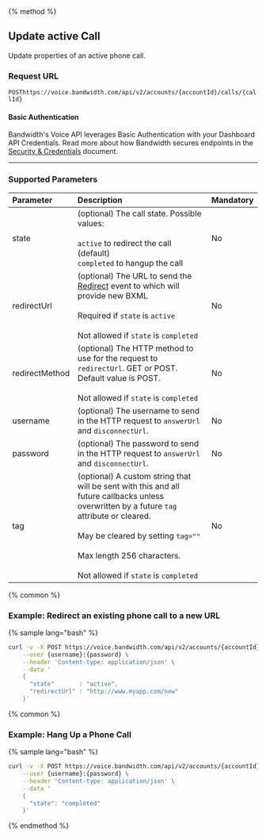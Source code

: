 {% method %}
## Update active Call
Update properties of an active phone call.

### Request URL

<code class="post">POST</code>`https://voice.bandwidth.com/api/v2/accounts/{accountId}/calls/{callId}`

#### Basic Authentication

Bandwidth's Voice API leverages Basic Authentication with your Dashboard API Credentials. Read more about how Bandwidth secures endpoints in the [Security & Credentials](../../../guides/accountCredentials.md) document.

---

### Supported Parameters

| Parameter       | Description                                                                                                                                                                                                                                                         | Mandatory |
|:----------------|:--------------------------------------------------------------------------------------------------------------------------------------------------------------------------------------------------------------------------------------------------------------------|:----------|
| state           | (optional) The call state. Possible values: <br><br> `active` to redirect the call (default)<br>`completed` to hangup the call<br>                                                                                                                                  | No        |
| redirectUrl     | (optional) The URL to send the [Redirect](../../bxml/callbacks/redirect.md) event to which will provide new BXML<br><br>Required if `state` is `active`<br><br>Not allowed if `state` is `completed`                                                                | No        |
| redirectMethod  | (optional) The HTTP method to use for the request to `redirectUrl`. GET or POST. Default value is POST.<br><br>Not allowed if `state` is `completed`                                                                                                                | No        |
| username        | (optional) The username to send in the HTTP request to `answerUrl` and `disconnectUrl`.                                                                                                                                                                             | No        |
| password        | (optional) The password to send in the HTTP request to `answerUrl` and `disconnectUrl`.                                                                                                                                                                             | No        |
| tag             | (optional) A custom string that will be sent with this and all future callbacks unless overwritten by a future `tag` attribute or cleared.<br><br>May be cleared by setting `tag=""`<br><br>Max length 256 characters.<br><br>Not allowed if `state` is `completed` | No        |

{% common %}
### Example: Redirect an existing phone call to a new URL
{% sample lang="bash" %}

```bash
curl -v -X POST https://voice.bandwidth.com/api/v2/accounts/{accountId}/calls/{callId} \
    --user {username}:{password} \
    --header 'Content-type: application/json' \
    --data '
    {
      "state"       : "active",
      "redirectUrl" : "http://www.myapp.com/new"
    }'
```

{% common %}
### Example: Hang Up a Phone Call

{% sample lang="bash" %}

```bash
curl -v -X POST https://voice.bandwidth.com/api/v2/accounts/{accountId}/calls/{callId} \
    --user {username}:{password} \
    --header 'Content-type: application/json' \
    --data '
    {
      "state": "completed"
    }'
```

{% endmethod %}
